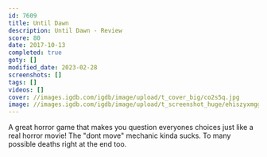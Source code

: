 ```yaml
---
id: 7609
title: Until Dawn
description: Until Dawn - Review
score: 80
date: 2017-10-13
completed: true
goty: []
modified_date: 2023-02-28
screenshots: []
tags: []
videos: []
cover: //images.igdb.com/igdb/image/upload/t_cover_big/co2s5q.jpg
image: //images.igdb.com/igdb/image/upload/t_screenshot_huge/ehiszyxmgglxgmmclp9s.jpg
---
```

A great horror game that makes you question everyones choices just like a real horror movie! The "dont move" mechanic kinda sucks. To many possible deaths right at the end too.
